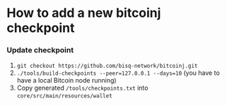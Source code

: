 # How to add a new bitcoinj checkpoint

### Update checkpoint
1. `git checkout https://github.com/bisq-network/bitcoinj.git` 
2. `./tools/build-checkpoints --peer=127.0.0.1 --days=10` (you have to have a local Bitcoin node running)
3. Copy generated `/tools/checkpoints.txt` into `core/src/main/resources/wallet`
